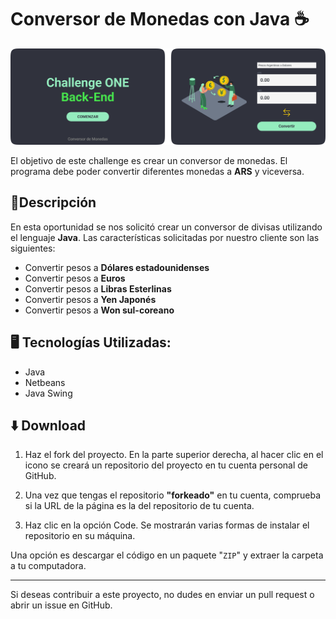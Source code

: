 # Conversor de Monedas con Java ☕ 

![Vista Principal](src/main/resources/Vista_Aplicacion.png)

El objetivo de este challenge es crear un conversor de monedas. El programa debe poder convertir diferentes monedas a **ARS** y viceversa.

## 📝Descripción 

En esta oportunidad se nos solicitó crear un conversor de divisas utilizando el lenguaje **Java**. Las características solicitadas por nuestro cliente son las siguientes:

* Convertir pesos a **Dólares estadounidenses**
* Convertir pesos a **Euros**
* Convertir pesos a **Libras Esterlinas**
* Convertir pesos a **Yen Japonés**
* Convertir pesos a **Won sul-coreano**

## 🖥️ Tecnologías Utilizadas:

- Java
- Netbeans
- Java Swing

## ⬇️ Download

1. Haz el fork del proyecto. En la parte superior derecha, al hacer clic en el icono se creará un repositorio del proyecto en tu cuenta personal de GitHub.

2. Una vez que tengas el repositorio **"forkeado"** en tu cuenta, comprueba si la URL de la página es la del repositorio de tu cuenta.

3. Haz clic en la opción Code. Se mostrarán varias formas de instalar el repositorio en su máquina.

Una opción es descargar el código en un paquete "`ZIP`" y extraer la carpeta a tu computadora.

---

Si deseas contribuir a este proyecto, no dudes en enviar un pull request o abrir un issue en GitHub.
